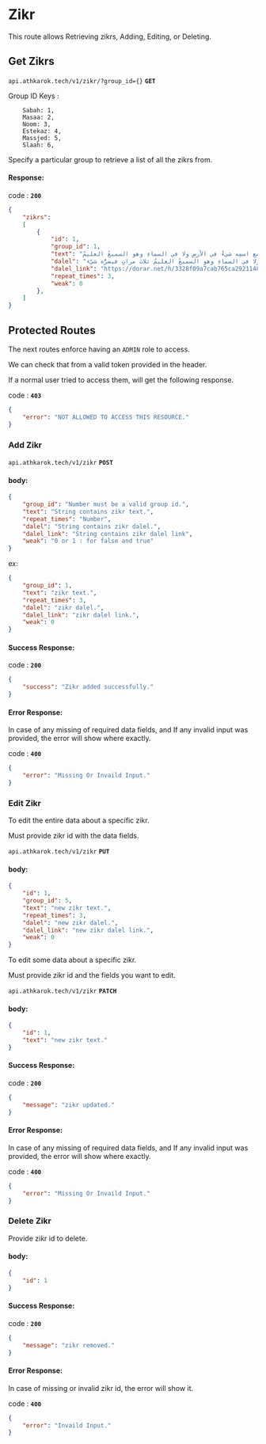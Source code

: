 # Zikr

This route allows Retrieving zikrs, Adding, Editing, or Deleting.

## Get Zikrs

`api.athkarok.tech/v1/zikr/?group_id={}` **`GET`**

Group ID Keys :
```
    Sabah: 1,
    Masaa: 2,
    Noom: 3,
    Estekaz: 4,
    Massjed: 5,
    Slaah: 6,
```

Specify a particular group to retrieve a list of all the zikrs from.


#### Response:

code : **`200`**

```Json
{
    "zikrs": 
    [
        {
            "id": 1,
            "group_id": 1,
            "text": "بسمِ اللهِ الذي لا يضرُّ مع اسمِه شيءٌ في الأرضِ ولا في السماءِ وهو السميعُ العليمُ.",
            "dalel": "ما من عبدٍ يقولُ في صباحِ كلِّ يومٍ ومساءِ كلِّ ليلةٍ بسمِ اللهِ الذي لا يضرُّ مع اسمِه شيءٌ في الأرضِ ولا في السماءِ وهو السميعُ العليمُ ثلاثَ مراتٍ فيضرُّه شيٌء <br> الراوي : عثمان بن عفان | المحدث : الألباني | المصدر : صحيح ابن ماجه | الصفحة أو الرقم : 3134 | خلاصة حكم المحدث : صحيح | انظر شرح الحديث رقم 36007",
            "dalel_link": "https://dorar.net/h/3328f09a7cab765ca29211488aa9d4a6",
            "repeat_times": 3,
            "weak": 0
        },
    ]
}
```

## Protected Routes

The next routes enforce having an `ADMIN` role to access.

We can check that from a valid token provided in the header.

If a normal user tried to access them, will get the following response.

code : **`403`**

```Json
{
    "error": "NOT ALLOWED TO ACCESS THIS RESOURCE."
}
```

### Add Zikr

`api.athkarok.tech/v1/zikr` **`POST`**

#### body:

```json
{
    "group_id": "Number must be a valid group id.",
    "text": "String contains zikr text.",
    "repeat_times": "Number",
    "dalel": "String contains zikr dalel.",
    "dalel_link": "String contains zikr dalel link",
    "weak": "0 or 1 : for false and true"
}
```

ex:

```json
{
    "group_id": 1,
    "text": "zikr text.",
    "repeat_times": 3,
    "dalel": "zikr dalel.",
    "dalel_link": "zikr dalel link.",
    "weak": 0
}
```

#### Success Response:

code : **`200`**

```Json
{
    "success": "Zikr added successfully."
}
```

#### Error Response:

In case of any missing of required data fields, and If any invalid input was provided, the error will show where exactly.

code : **`400`**

```Json
{
    "error": "Missing Or Invaild Input."
}
```

### Edit Zikr

To edit the entire data about a specific zikr.

Must provide zikr id with the data fields. 

`api.athkarok.tech/v1/zikr` **`PUT`**

#### body:

```json
{
    "id": 1,
    "group_id": 5,
    "text": "new zikr text.",
    "repeat_times": 3,
    "dalel": "new zikr dalel.",
    "dalel_link": "new zikr dalel link.",
    "weak": 0
}
```

To edit some data about a specific zikr.

Must provide zikr id and the fields you want to edit. 

`api.athkarok.tech/v1/zikr` **`PATCH`**

#### body:

```json
{
    "id": 1,
    "text": "new zikr text."
}
```

#### Success Response:

code : **`200`**

```Json
{
    "message": "zikr updated."
}
```

#### Error Response:

In case of any missing of required data fields, and If any invalid input was provided, the error will show where exactly.

code : **`400`**

```Json
{
    "error": "Missing Or Invaild Input."
}
```

### Delete Zikr

Provide zikr id to delete.

#### body:

```json
{
    "id": 1
}
```

#### Success Response:

code : **`200`**

```Json
{
    "message": "zikr removed."
}
```

#### Error Response:

In case of missing or invalid zikr id, the error will show it.

code : **`400`**

```Json
{
    "error": "Invaild Input."
}
```